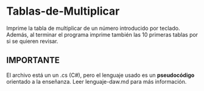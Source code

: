 # Tablas-de-Multiplicar
Imprime la tabla de multiplicar de un número introducido por teclado. Además, al terminar el programa imprime también las 10 primeras tablas por si se quieren revisar.


## IMPORTANTE
El archivo está un un .cs (C#), pero el lenguaje usado es un **pseudocódigo** orientado a la enseñanza. Leer lenguaje-daw.md para más información.
